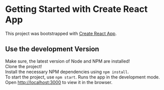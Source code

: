 # Getting Started with Create React App

This project was bootstrapped with [Create React App](https://github.com/facebook/create-react-app).


## Use the development Version

Make sure, the latest version of Node and NPM are installed! \
Clone the project!\
Install the necessary NPM dependencies using `npm install`.\
To start the project, use `npm start`.
Runs the app in the development mode.\
Open [http://localhost:3000](http://localhost:3000) to view it in the browser.



